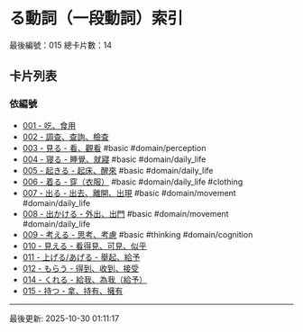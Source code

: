# る動詞（一段動詞）索引

最後編號：015
總卡片數：14

## 卡片列表

### 依編號
- [001 - 吃、食用](001_taberu.md) 
- [002 - 調查、查詢、檢查](002_shiraberu.md) 
- [003 - 見る - 看、觀看](003_miru.md) #basic #domain/perception
- [004 - 寝る - 睡覺、就寢](004_neru.md) #basic #domain/daily_life
- [005 - 起きる - 起床、醒來](005_okiru.md) #basic #domain/daily_life
- [006 - 着る - 穿（衣服）](006_kiru.md) #basic #domain/daily_life #clothing
- [007 - 出る - 出去、離開、出現](007_deru.md) #basic #domain/movement #domain/daily_life
- [008 - 出かける - 外出、出門](008_dekakeru.md) #basic #domain/movement #domain/daily_life
- [009 - 考える - 思考、考慮](009_kangaeru.md) #basic #thinking #domain/cognition
- [010 - 見える - 看得見、可見、似乎](010_mieru.md) 
- [011 - 上げる/あげる - 舉起、給予](011_ageru.md) 
- [012 - もらう - 得到、收到、接受](012_morau.md) 
- [014 - くれる - 給我、為我（給予）](014_kureru.md) 
- [015 - 持つ - 拿、持有、擁有](015_motsu.md) 

---
最後更新: 2025-10-30 01:11:17
